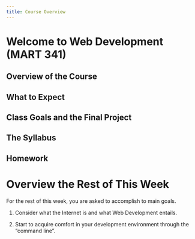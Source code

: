 ```yaml
---
title: Course Overview
---
```


# Welcome to Web Development (MART 341)

## Overview of the Course

## What to Expect

## Class Goals and the Final Project

## The Syllabus

## Homework

# Overview the Rest of This Week
For the rest of this week, you are asked to accomplish to main goals.

1. Consider what the Internet is and what Web Development entails.

2. Start to acquire comfort in your development environment through the “command line”.